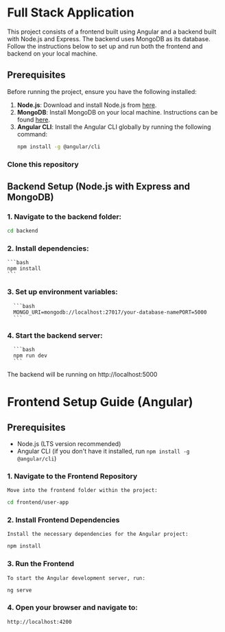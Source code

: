 # Full Stack Application

This project consists of a frontend built using Angular and a backend built with Node.js and Express. The backend uses MongoDB as its database. Follow the instructions below to set up and run both the frontend and backend on your local machine.

## Prerequisites

Before running the project, ensure you have the following installed:

1. **Node.js**: Download and install Node.js from [here](https://nodejs.org/).
2. **MongoDB**: Install MongoDB on your local machine. Instructions can be found [here](https://www.mongodb.com/docs/manual/installation/).
3. **Angular CLI**: Install the Angular CLI globally by running the following command:
    ```bash
    npm install -g @angular/cli
    ```

### Clone this repository

## Backend Setup (Node.js with Express and MongoDB)

### 1. Navigate to the backend folder:
   ```bash
   cd backend
   ```
### 2. Install dependencies:
    ```bash
    npm install
    ```
### 3. Set up environment variables:
      ```bash
      MONGO_URI=mongodb://localhost:27017/your-database-namePORT=5000
      ```
### 4.  Start the backend server:
      ```bash
      npm run dev
      ```
  The backend will be running on http://localhost:5000 

# Frontend Setup Guide (Angular)


## Prerequisites

- Node.js (LTS version recommended)
- Angular CLI (if you don't have it installed, run `npm install -g @angular/cli`)


### 1. Navigate to the Frontend Repository
    Move into the frontend folder within the project:
```bash
cd frontend/user-app
```

### 2. Install Frontend Dependencies
    Install the necessary dependencies for the Angular project:

```bash
npm install
```

### 3. Run the Frontend
    To start the Angular development server, run:
```bash
ng serve
```

### 4. Open your browser and navigate to:
```bash
http://localhost:4200
```



      



